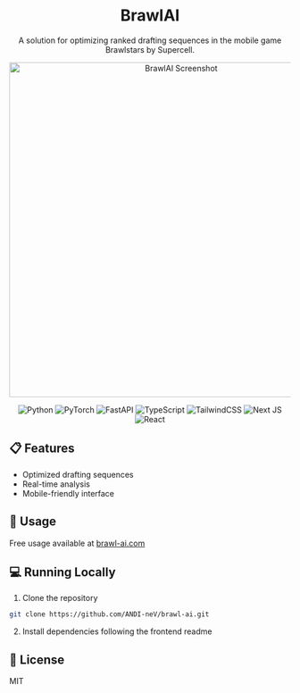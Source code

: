 <div align="center">

# BrawlAI

A solution for optimizing ranked drafting sequences in the mobile game Brawlstars by Supercell.

<p align="center">
  <img src="https://github.com/user-attachments/assets/7b6584da-c97f-42ba-9fca-af95e479c42f" width="600" alt="BrawlAI Screenshot">
</p>

![Python](https://img.shields.io/badge/Python-3776AB?style=for-the-badge&logo=python&logoColor=white)
![PyTorch](https://img.shields.io/badge/PyTorch-%23EE4C2C.svg?style=for-the-badge&logo=PyTorch&logoColor=white)
![FastAPI](https://img.shields.io/badge/FastAPI-005571?style=for-the-badge&logo=fastapi)
![TypeScript](https://img.shields.io/badge/typescript-%23007ACC.svg?style=for-the-badge&logo=typescript&logoColor=white)
![TailwindCSS](https://img.shields.io/badge/tailwindcss-%2338B2AC.svg?style=for-the-badge&logo=tailwind-css&logoColor=white)
![Next JS](https://img.shields.io/badge/Next-black?style=for-the-badge&logo=next.js&logoColor=white)
![React](https://img.shields.io/badge/react-%2320232a.svg?style=for-the-badge&logo=react&logoColor=%2361DAFB)

</div>

## 📋 Features

- Optimized drafting sequences
- Real-time analysis
- Mobile-friendly interface

## 🚀 Usage

Free usage available at [brawl-ai.com](https://brawl-ai.com)

## 💻 Running Locally

1. Clone the repository
```bash
git clone https://github.com/ANDI-neV/brawl-ai.git
```
2. Install dependencies following the frontend readme

## 📝 License
MIT
